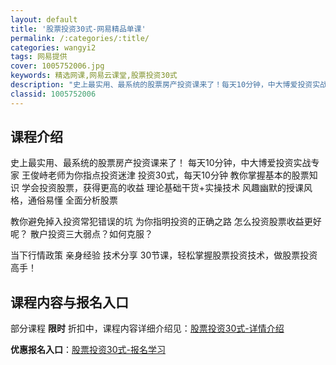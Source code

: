 ```yaml
---
layout: default
title: '股票投资30式-网易精品单课'
permalink: /:categories/:title/
categories: wangyi2
tags: 网易提供
cover: 1005752006.jpg
keywords: 精选网课,网易云课堂,股票投资30式
description: "史上最实用、最系统的股票房产投资课来了！每天10分钟，中大博爱投资实战专家王俊峙老师为你指点投资迷津投资30式，每天10分钟教你掌握基本的股票知识学会投资股票，获得更高的收益理论基础干货+实"
classid: 1005752006
---
```


## 课程介绍

史上最实用、最系统的股票房产投资课来了！
每天10分钟，中大博爱投资实战专家 王俊峙老师为你指点投资迷津
投资30式，每天10分钟
教你掌握基本的股票知识
学会投资股票，获得更高的收益
理论基础干货+实操技术
风趣幽默的授课风格，通俗易懂
全面分析股票

教你避免掉入投资常犯错误的坑
为你指明投资的正确之路
怎么投资股票收益更好呢？
散户投资三大弱点？如何克服？

当下行情政策  亲身经验 技术分享
30节课，轻松掌握股票投资技术，做股票投资高手！

## 课程内容与报名入口

部分课程 **限时** 折扣中，课程内容详细介绍见：[股票投资30式-详情介绍](https://study.163.com/course/introduction/1005752006.htm?share=1&shareId=1025206652&utm_campaign=share&utm_medium=iphoneShare&utm_source=&utm_u=1025206652)

**优惠报名入口**：[股票投资30式-报名学习](https://study.163.com/course/introduction/1005752006.htm?share=1&shareId=1025206652&utm_campaign=share&utm_medium=iphoneShare&utm_source=&utm_u=1025206652)

